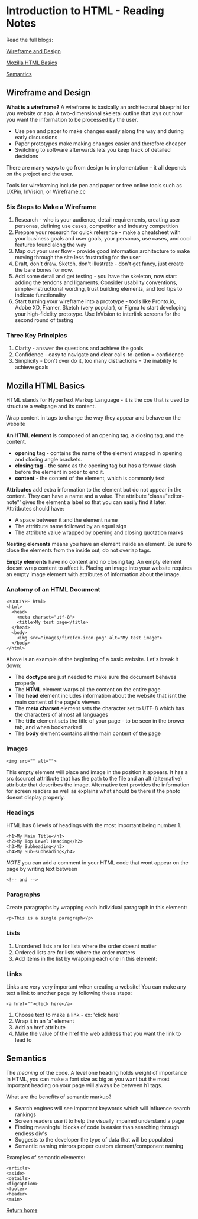 # Introduction to HTML - Reading Notes

Read the full blogs:

[Wireframe and Design](https://careerfoundry.com/en/blog/ux-design/how-to-create-your-first-wireframe/)

[Mozilla HTML Basics](https://developer.mozilla.org/en-US/docs/Learn/Getting_started_with_the_web/HTML_basics)

[Semantics](https://developer.mozilla.org/en-US/docs/Glossary/Semantics)

## Wireframe and Design

**What is a wireframe?**
A wireframe is basically an architectural blueprint for you website or app. A two-dimensional skeletal outline that lays out how you want the information to be processed by the user.

- Use pen and paper to make changes easily along the way and during early discussions
- Paper prototypes make making changes easier and therefore cheaper
- Switching to software afterwards lets you keep track of detailed decisions

There are many ways to go from design to implementation - it all depends on the project and the user.

Tools for wireframing include pen and paper or free online tools such as UXPin, InVision, or Wireframe.cc

### Six Steps to Make a Wireframe

1. Research - who is your audience, detail requirements, creating user personas, defining use cases, competitor and industry competition
2. Prepare your research for quick reference - make a cheatsheet with your business goals and user goals, your personas, use cases, and cool features found along the way
3. Map out your user flow - provide good information architecture to make moving through the site less frustrating for the user
4. Draft, don't draw. Sketch, don't illustrate - don't get fancy, just create the bare bones for now.
5. Add some detail and get testing - you have the skeleton, now start adding the tendons and ligaments. Consider usability conventions, simple-instructional wording, trust building elements, and tool tips to indicate functionality
6. Start turning your wireframe into a prototype - tools like Pronto.io, Adobe XD, Framer, Sketch (very popular), or Figma to start developing your high-fidelity prototype. Use InVision to interlink screens for the second round of testing

### Three Key Principles

1. Clarity - answer the questions and achieve the goals
2. Confidence - easy to navigate and clear calls-to-action = confidence
3. Simplicity - Don't over do it, too many distractions = the inability to achieve goals

## Mozilla HTML Basics

HTML stands for HyperText Markup Language - it is the coe that is used to structure a webpage and its content.

Wrap content in tags to change the way they appear and behave on the website

**An HTML element** is composed of an opening tag, a closing tag, and the content.

- **opening tag** - contains the name of the element wrapped in opening and closing angle brackets.
- **closing tag** - the same as the opening tag but has a forward slash before the element in order to end it.
- **content** - the content of the element, which is commonly text

**Attributes** add extra information to the element but do not appear in the content. They can have a name and a value. The attribute 'class="editor-note"' gives the element a label so that you can easily find it later. Attritbutes should have:

- A space between it and the element name
- The attritbute name followed by an equal sign
- The attribute value wrapped by opening and closing quotation marks

**Nesting elements** means you have an element inside an element. Be sure to close the elements from the inside out, do not overlap tags.

**Empty elements** have no content and no closing tag. An empty element doesnt wrap content to affect it. Placing an image into your website requires an empty image element with attributes of information about the image.

### Anatomy of an HTML Document

    <!DOCTYPE html>
    <html>
      <head>
        <meta charset="utf-8">
        <title>My test page</title>
      </head>
      <body>
        <img src="images/firefox-icon.png" alt="My test image">
      </body>
    </html>

Above is an example of the beginning of a basic website. Let's break it down:

- The **doctype** are just needed to make sure the document behaves properly
- The **HTML** element warps all the content on the entire page
- The **head** element includes information about the website that isnt the main content of the page's viewers
- The **meta charset** element sets the character set to UTF-8 which has the characters of almost all languages
- The **title** element sets the title of your page - to be seen in the brower tab, and when bookmarked
- The **body** element contains all the main content of the page

### Images

    <img src="" alt="">

This empty element will place and image in the position it appears. It has a src (source) attritbute that has the path to the file and an alt (alternative) attribute that describes the image. Alternative text provides the information for screen readers as well as explains what should be there if the photo doesnt display properly.

### Headings

HTML has 6 levels of headings with the most important being number 1.

    <h1>My Main Title</h1>
    <h2>My Top Level Heading</h2>
    <h3>My Subheading</h3>
    <h4>My Sub-subheading</h4>

*NOTE* you can add a comment in your HTML code that wont appear on the page by writing text between

    <!-- and -->

### Paragraphs

Create paragraphs by wrapping each individual paragraph in this element:

    <p>This is a single paragraph</p>

### Lists

1. Unordered lists are for lists where the order doesnt matter
2. Ordered lists are for lists where the order matters
3. Add items in the list by wrapping each one in this element:

### Links

Links are very very important when creating a website! You can make any text a link to another page by following these steps:

    <a href="">click here</a>

1. Choose text to make a link - ex: 'click here'
2. Wrap it in an 'a' element
3. Add an href attribute
4. Make the value of the href the web address that you want the link to lead to

## Semantics

The *meaning* of the code. A level one heading holds weight of importance in HTML, you can make a font size as big as you want but the most important heading on your page will always be between h1 tags.

What are the benefits of semantic markup?

- Search engines will see important keywords which will influence search rankings
- Screen readers use it to help the visually impaired understand a page
- Finding meaningful blocks of code is easier than searching through endless div's
- Suggests to the developer the type of data that will be populated
- Semantic naming mirrors proper custom element/component naming

Examples of semantic elements:

    <article>
    <aside>
    <details>
    <figcaption>
    <footer>
    <header>
    <main>

[Return home](https://khofstetter94.github.io/reading-notes/)
